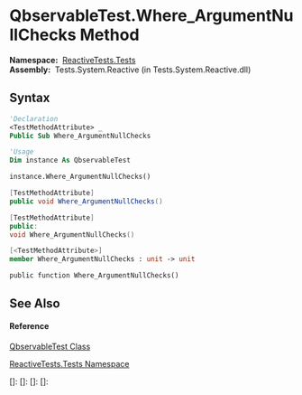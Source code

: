# QbservableTest.Where\_ArgumentNullChecks Method

**Namespace:**  [ReactiveTests.Tests](ReactiveTests.Tests\ReactiveTests.Tests.md)  
**Assembly:**  Tests.System.Reactive (in Tests.System.Reactive.dll)

## Syntax

```vb
'Declaration
<TestMethodAttribute> _
Public Sub Where_ArgumentNullChecks
```

```vb
'Usage
Dim instance As QbservableTest

instance.Where_ArgumentNullChecks()
```

```csharp
[TestMethodAttribute]
public void Where_ArgumentNullChecks()
```

```c++
[TestMethodAttribute]
public:
void Where_ArgumentNullChecks()
```

```fsharp
[<TestMethodAttribute>]
member Where_ArgumentNullChecks : unit -> unit 
```

```jscript
public function Where_ArgumentNullChecks()
```

## See Also

#### Reference

[QbservableTest Class](QbservableTest\QbservableTest.md)

[ReactiveTests.Tests Namespace](ReactiveTests.Tests\ReactiveTests.Tests.md)

[]: 
[]: 
[]: 
[]: 